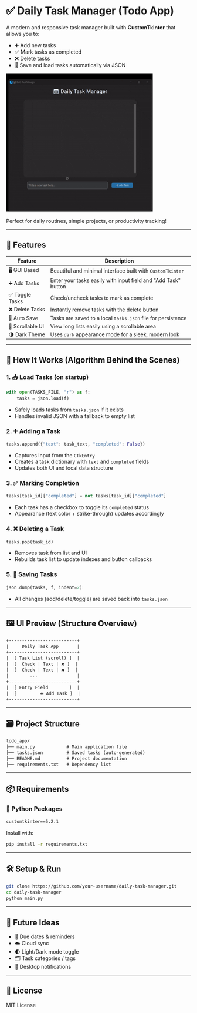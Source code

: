 # ✅ Daily Task Manager (Todo App)

A modern and responsive task manager built with **CustomTkinter** that allows you to:

- ➕ Add new tasks
- ✅ Mark tasks as completed
- ❌ Delete tasks
- 💾 Save and load tasks automatically via JSON

![Todo App](demo.gif)

Perfect for daily routines, simple projects, or productivity tracking!

---

## 🚀 Features

| Feature           | Description                                                                 |
|------------------|-----------------------------------------------------------------------------|
| 🖥️ GUI Based      | Beautiful and minimal interface built with `CustomTkinter`                  |
| ➕ Add Tasks       | Enter your tasks easily with input field and "Add Task" button              |
| ✅ Toggle Tasks    | Check/uncheck tasks to mark as complete                                     |
| ❌ Delete Tasks    | Instantly remove tasks with the delete button                               |
| 💾 Auto Save       | Tasks are saved to a local `tasks.json` file for persistence               |
| 📜 Scrollable UI   | View long lists easily using a scrollable area                              |
| 🌗 Dark Theme      | Uses `dark` appearance mode for a sleek, modern look                        |

---

## 🧠 How It Works (Algorithm Behind the Scenes)

### 1. 📥 Load Tasks (on startup)
```python
with open(TASKS_FILE, "r") as f:
    tasks = json.load(f)
```
- Safely loads tasks from `tasks.json` if it exists
- Handles invalid JSON with a fallback to empty list

### 2. ➕ Adding a Task
```python
tasks.append({"text": task_text, "completed": False})
```
- Captures input from the `CTkEntry`
- Creates a task dictionary with `text` and `completed` fields
- Updates both UI and local data structure

### 3. ✅ Marking Completion
```python
tasks[task_id]["completed"] = not tasks[task_id]["completed"]
```
- Each task has a checkbox to toggle its `completed` status
- Appearance (text color + strike-through) updates accordingly

### 4. ❌ Deleting a Task
```python
tasks.pop(task_id)
```
- Removes task from list and UI
- Rebuilds task list to update indexes and button callbacks

### 5. 💾 Saving Tasks
```python
json.dump(tasks, f, indent=2)
```
- All changes (add/delete/toggle) are saved back into `tasks.json`

---

## 🖼️ UI Preview (Structure Overview)
```
+--------------------------+
|     Daily Task App       |
+--------------------------+
|  [ Task List (scroll) ]  |
|  [  Check | Text | ❌ ]  |
|  [  Check | Text | ❌ ]  |
|        ...               |
+--------------------------+
|  [ Entry Field        ]  |
|  [         ➕ Add Task ]  |
+--------------------------+
```

---

## 🗃️ Project Structure

```
todo_app/
├── main.py            # Main application file
├── tasks.json         # Saved tasks (auto-generated)
├── README.md          # Project documentation
├── requirements.txt   # Dependency list
```

---

## 📦 Requirements

### 🔧 Python Packages
```txt
customtkinter==5.2.1
```
Install with:
```bash
pip install -r requirements.txt
```

---

## 🛠️ Setup & Run
```bash
git clone https://github.com/your-username/daily-task-manager.git
cd daily-task-manager
python main.py
```

---

## 🧩 Future Ideas
- 📆 Due dates & reminders
- ☁️ Cloud sync
- 🌓 Light/Dark mode toggle
- 🗂️ Task categories / tags
- 🔔 Desktop notifications

---

## 📜 License
MIT License

